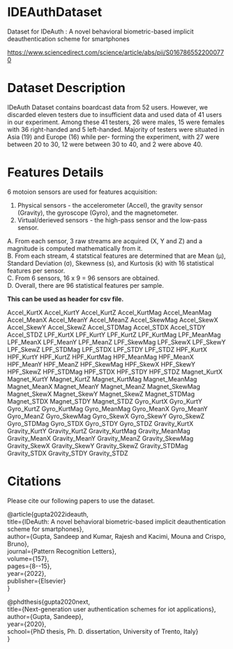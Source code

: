 # IDEAuthDataset
Dataset for IDeAuth : A novel behavioral biometric-based implicit deauthentication scheme for smartphones

https://www.sciencedirect.com/science/article/abs/pii/S0167865522000770

# Dataset Description
IDeAuth Dataset contains boardcast data from 52 users. However, we discarded eleven testers due to insufficient data and used data of 41 users in our experiment. Among these 41 testers, 26 were males, 15 were females with 36 right-handed and 5 left-handed. Majority of testers were situated in Asia (19) and Europe (16) while per- forming the experiment, with 27 were between 20 to 30, 12 were between 30 to 40, and 2 were above 40.

# Features Details
6 motoion sensors are used for features acquisition:<br />
1. Physical sensors - the accelerometer (Accel), the gravity sensor (Gravity), the gyroscope (Gyro), and the magnetometer.<br />
2. Virtual/derieved sensors - the high-pass sensor and the low-pass sensor.<br />

A. From each sensor, 3 raw streams are acquired (X, Y and Z) and a magnitude is computed mathematically from it. <br />
B. From each stream, 4 statstical features are determined that are Mean (μ), Standard Deviation (σ), Skewness (s), and Kurtosis (k) with 16
statistical features per sensor.<br />
C. From 6 sensors, 16 x 9 = 96 sensors are obtained.<br />
D. Overall, there are 96 statistical features per sample.

**This can be used as header for csv file.**

Accel_KurtX	Accel_KurtY	Accel_KurtZ	Accel_KurtMag	Accel_MeanMag	Accel_MeanX	Accel_MeanY	Accel_MeanZ	Accel_SkewMag	Accel_SkewX	Accel_SkewY	Accel_SkewZ	Accel_STDMag	Accel_STDX	Accel_STDY	Accel_STDZ	LPF_KurtX	LPF_KurtY	LPF_KurtZ	LPF_KurtMag	LPF_MeanMag	LPF_MeanX	LPF_MeanY	LPF_MeanZ	LPF_SkewMag	LPF_SkewX	LPF_SkewY	LPF_SkewZ	LPF_STDMag	LPF_STDX	LPF_STDY	LPF_STDZ	HPF_KurtX	HPF_KurtY	HPF_KurtZ	HPF_KurtMag	HPF_MeanMag	HPF_MeanX	HPF_MeanY	HPF_MeanZ	HPF_SkewMag	HPF_SkewX	HPF_SkewY	HPF_SkewZ	HPF_STDMag	HPF_STDX	HPF_STDY	HPF_STDZ	Magnet_KurtX	Magnet_KurtY	Magnet_KurtZ	Magnet_KurtMag	Magnet_MeanMag	Magnet_MeanX	Magnet_MeanY	Magnet_MeanZ	Magnet_SkewMag	Magnet_SkewX	Magnet_SkewY	Magnet_SkewZ	Magnet_STDMag	Magnet_STDX	Magnet_STDY	Magnet_STDZ	Gyro_KurtX	Gyro_KurtY	Gyro_KurtZ	Gyro_KurtMag	Gyro_MeanMag	Gyro_MeanX	Gyro_MeanY	Gyro_MeanZ	Gyro_SkewMag	Gyro_SkewX	Gyro_SkewY	Gyro_SkewZ	Gyro_STDMag	Gyro_STDX	Gyro_STDY	Gyro_STDZ	Gravity_KurtX	Gravity_KurtY	Gravity_KurtZ	Gravity_KurtMag	Gravity_MeanMag	Gravity_MeanX	Gravity_MeanY	Gravity_MeanZ	Gravity_SkewMag	Gravity_SkewX	Gravity_SkewY	Gravity_SkewZ	Gravity_STDMag	Gravity_STDX	Gravity_STDY	Gravity_STDZ

# Citations
Please cite our following papers to use the dataset.

@article{gupta2022ideauth,<br />
  title={IDeAuth: A novel behavioral biometric-based implicit deauthentication scheme for smartphones},<br />
  author={Gupta, Sandeep and Kumar, Rajesh and Kacimi, Mouna and Crispo, Bruno},<br />
  journal={Pattern Recognition Letters},<br />
  volume={157},<br />
  pages={8--15},<br />
  year={2022},<br />
  publisher={Elsevier}<br />
}

@phdthesis{gupta2020next,<br />
  title={Next-generation user authentication schemes for iot applications},<br />
  author={Gupta, Sandeep},<br />
  year={2020},<br />
  school={PhD thesis, Ph. D. dissertation, University of Trento, Italy}<br />
}

